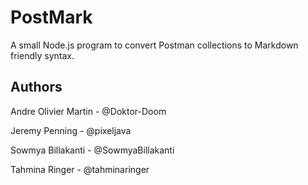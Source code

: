# PostMark
A small Node.js program to convert Postman collections to Markdown friendly syntax.

## Authors

Andre Olivier Martin - @Doktor-Doom

Jeremy Penning - @pixeljava

Sowmya Billakanti - @SowmyaBillakanti

Tahmina Ringer - @tahminaringer

